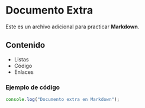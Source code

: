 # Documento Extra

Este es un archivo adicional para practicar **Markdown**.

## Contenido
- Listas
- Código
- Enlaces

### Ejemplo de código
```javascript
console.log("Documento extra en Markdown");





